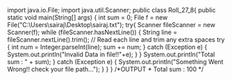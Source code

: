 import java.io.File; import java.util.Scanner; public class Roll_27_8{ public static void
main(String[] args) { int sum = 0; File f = new File("C:\\Users\\sairaj\\Desktop\\sairaj.txt"); try{
Scanner fileScanner = new Scanner(f); while (fileScanner.hasNextLine()) { String line =
fileScanner.nextLine().trim(); // Read each line and trim any extra spaces try { int num =
Integer.parseInt(line); sum += num; } catch (Exception e) { System.out.println("Invalid Data in
file!!"+e); } } System.out.println("Total sum : " + sum); } catch (Exception e) {
System.out.println("Something Went Wrong!! check your file path..."); } } } /*OUTPUT * Total sum
: 100 */
